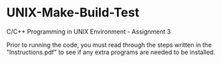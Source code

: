 # UNIX-Make-Build-Test

C/C++ Programming in UNIX Environment - Assignment 3

Prior to running the code, you must read through the steps written in the "Instructions.pdf" to see if any extra programs are needed to be installed.
